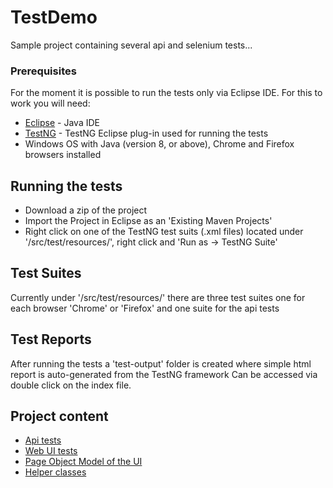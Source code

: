 # TestDemo

Sample project containing several api and selenium tests...

### Prerequisites

For the moment it is possible to run the tests only via Eclipse IDE. For this to work you will need:

* [Eclipse](https://www.eclipse.org/downloads/eclipse-packages/) - Java IDE
* [TestNG](https://github.com/cbeust/testng-eclipse) - TestNG Eclipse plug-in used for running the tests
* Windows OS with Java (version 8, or above), Chrome and Firefox browsers installed

## Running the tests

* Download a zip of the project 
* Import the Project in Eclipse as an 'Existing Maven Projects'
* Right click on one of the TestNG test suits (.xml files) located under '/src/test/resources/', right click and 'Run as -> TestNG Suite'

## Test Suites

Currently under '/src/test/resources/' there are three test suites one for each browser 'Chrome' or 'Firefox' and one suite for the api tests

## Test Reports

After running the tests a 'test-output' folder is created where simple html report is auto-generated from the TestNG framework
Can be accessed via double click on the index file.

## Project content

* [Api tests](https://github.com/dg-code/TestDemo/tree/master/src/test/java/demo/example/SimpleTestProject/apitests)
* [Web UI tests](https://github.com/dg-code/TestDemo/tree/master/src/test/java/demo/example/SimpleTestProject/seleniumtests)
* [Page Object Model of the UI](https://github.com/dg-code/TestDemo/tree/master/src/test/java/demo/example/SimpleTestProject/UIObj)
* [Helper classes](https://github.com/dg-code/TestDemo/tree/master/src/test/java/demo/example/SimpleTestProject/Utils)
